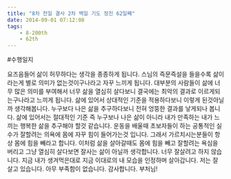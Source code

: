 ```yaml
---
title: "8차 천일 결사 2차 백일 기도 정진 62일째"
date: 2014-09-01 07:12:08
tags:
    - 8-200th
    - 62th
---
```


#수행일지

요즈음들어 삶이 허무하다는 생각을 종종하게 됩니다. 스님의 즉문즉설을 들을수록 삶이라는게 별로 의미가 없는것이구나라고 자꾸 느끼게 됩니다. 대부분의 사람들이 삶에 너무 많은 의미를 부여해서 너무 삶을 열심히 살다보니 결국에는 최악의 결과로 이르게되는구나라고 느끼게 됩니다. 삶에 있어서 상대적인 기준을 적용하다보니 이렇게 된것아닐까 생각해봅니다. 누구보다 나은 삶을 추구하다보니 전혀 엉뚱한 결과를 낳게되나 봅니다. 삶에 있어서는 절대적인 기준 즉 누구보나 나은 삶이 아니라 내가 만족하는 내가 느끼는 행복한 삶을 추구해야 할것 같습니다. 운동을 배울때 초보자들이 하는 공통적인 실수가 잘할려는 의욕에 몸에 자꾸 힘이 들어가는것 입니다. 그래서 가르치시는분들이 항상 몸에 힘을 빼라고 합니다. 이처럼 삶을 살아갈때도 몸에 힘을 빼고 잘할려는 욕심을 버리고 그냥 열심히 살다보면 잘사는 삶이 아닐까 생각합니다. 너무 잘살려고 하지 않습니다. 지금 내가 생겨먹은대로 지금 이대로의 내 모습을 인정하며 살아갑니다. 저는 잘 살고 있습니다. 아무 부족함이 없습니다. 감사합니다. 부처님!
